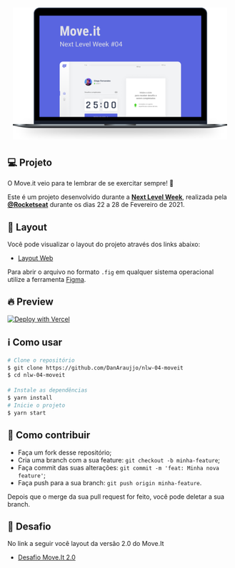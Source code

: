 <h1 align="center">
     <img alt="" title="" src=".github/moveit.svg"  width="480px"/>
</h1>

## 💻 Projeto

O Move.it veio para te lembrar de se exercitar sempre! 💜 

Este é um projeto desenvolvido durante a **[Next Level Week](https://nextlevelweek.com/)**, realizada pela **[@Rocketseat](https://github.com/Rocketseat)** durante os dias 22 a 28 de Fevereiro de 2021.

## 🔖 Layout

Você pode visualizar o layout do projeto através dos links abaixo:

- [Layout Web](https://www.figma.com/file/ge20pu3ofMOKoliUyKx1Nl/Move.it-1.0) 

Para abrir o arquivo no formato `.fig` em qualquer sistema operacional utilize a ferramenta [Figma](https://figma.com).


## 🔥 Preview

[![Deploy with Vercel](https://vercel.com/button)](https://moveit-eight-blond.vercel.app/) 

## :information_source: Como usar

```bash
# Clone o repositório
$ git clone https://github.com/DanAraujjo/nlw-04-moveit
$ cd nlw-04-moveit

# Instale as dependências
$ yarn install
# Inicie o projeto
$ yarn start
```

## 🤔 Como contribuir

- Faça um fork desse repositório;
- Cria uma branch com a sua feature: `git checkout -b minha-feature`;
- Faça commit das suas alterações: `git commit -m 'feat: Minha nova feature'`;
- Faça push para a sua branch: `git push origin minha-feature`.

Depois que o merge da sua pull request for feito, você pode deletar a sua branch.

## 🧠 Desafio

No link a seguir você layout da versão 2.0 do Move.It

- [Desafio Move.It 2.0](https://www.figma.com/file/vRbW1u0CEZuG2zE6bU5qLg/Move.it-2.0/duplicate)
